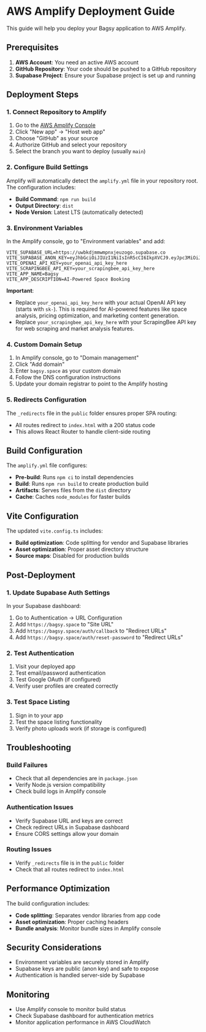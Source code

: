 # AWS Amplify Deployment Guide

This guide will help you deploy your Bagsy application to AWS Amplify.

## Prerequisites

1. **AWS Account**: You need an active AWS account
2. **GitHub Repository**: Your code should be pushed to a GitHub repository
3. **Supabase Project**: Ensure your Supabase project is set up and running

## Deployment Steps

### 1. Connect Repository to Amplify

1. Go to the [AWS Amplify Console](https://console.aws.amazon.com/amplify/)
2. Click "New app" → "Host web app"
3. Choose "GitHub" as your source
4. Authorize GitHub and select your repository
5. Select the branch you want to deploy (usually `main`)

### 2. Configure Build Settings

Amplify will automatically detect the `amplify.yml` file in your repository root. The configuration includes:

- **Build Command**: `npm run build`
- **Output Directory**: `dist`
- **Node Version**: Latest LTS (automatically detected)

### 3. Environment Variables

In the Amplify console, go to "Environment variables" and add:

```
VITE_SUPABASE_URL=https://uwbkdjmmwmpnxjeuzogo.supabase.co
VITE_SUPABASE_ANON_KEY=eyJhbGciOiJIUzI1NiIsInR5cCI6IkpXVCJ9.eyJpc3MiOiJzdXBhYmFzZSIsInJlZiI6InV3Ymtkam1td21wbnhqZXV6b2dvIiwicm9sZSI6ImFub24iLCJpYXQiOjE3NTY5MTA3NDUsImV4cCI6MjA3MjQ4Njc0NX0.BUGFv4V7xSnkSEoioa39w4rANH2pl4UACkCvBWpNk3I
VITE_OPENAI_API_KEY=your_openai_api_key_here
VITE_SCRAPINGBEE_API_KEY=your_scrapingbee_api_key_here
VITE_APP_NAME=Bagsy
VITE_APP_DESCRIPTION=AI-Powered Space Booking
```

**Important**: 
- Replace `your_openai_api_key_here` with your actual OpenAI API key (starts with `sk-`). This is required for AI-powered features like space analysis, pricing optimization, and marketing content generation.
- Replace `your_scrapingbee_api_key_here` with your ScrapingBee API key for web scraping and market analysis features.

### 4. Custom Domain Setup

1. In Amplify console, go to "Domain management"
2. Click "Add domain"
3. Enter `bagsy.space` as your custom domain
4. Follow the DNS configuration instructions
5. Update your domain registrar to point to the Amplify hosting

### 5. Redirects Configuration

The `_redirects` file in the `public` folder ensures proper SPA routing:
- All routes redirect to `index.html` with a 200 status code
- This allows React Router to handle client-side routing

## Build Configuration

The `amplify.yml` file configures:

- **Pre-build**: Runs `npm ci` to install dependencies
- **Build**: Runs `npm run build` to create production build
- **Artifacts**: Serves files from the `dist` directory
- **Cache**: Caches `node_modules` for faster builds

## Vite Configuration

The updated `vite.config.ts` includes:

- **Build optimization**: Code splitting for vendor and Supabase libraries
- **Asset optimization**: Proper asset directory structure
- **Source maps**: Disabled for production builds

## Post-Deployment

### 1. Update Supabase Auth Settings

In your Supabase dashboard:

1. Go to Authentication → URL Configuration
2. Add `https://bagsy.space` to "Site URL"
3. Add `https://bagsy.space/auth/callback` to "Redirect URLs"
4. Add `https://bagsy.space/auth/reset-password` to "Redirect URLs"

### 2. Test Authentication

1. Visit your deployed app
2. Test email/password authentication
3. Test Google OAuth (if configured)
4. Verify user profiles are created correctly

### 3. Test Space Listing

1. Sign in to your app
2. Test the space listing functionality
3. Verify photo uploads work (if storage is configured)

## Troubleshooting

### Build Failures

- Check that all dependencies are in `package.json`
- Verify Node.js version compatibility
- Check build logs in Amplify console

### Authentication Issues

- Verify Supabase URL and keys are correct
- Check redirect URLs in Supabase dashboard
- Ensure CORS settings allow your domain

### Routing Issues

- Verify `_redirects` file is in the `public` folder
- Check that all routes redirect to `index.html`

## Performance Optimization

The build configuration includes:

- **Code splitting**: Separates vendor libraries from app code
- **Asset optimization**: Proper caching headers
- **Bundle analysis**: Monitor bundle sizes in Amplify console

## Security Considerations

- Environment variables are securely stored in Amplify
- Supabase keys are public (anon key) and safe to expose
- Authentication is handled server-side by Supabase

## Monitoring

- Use Amplify console to monitor build status
- Check Supabase dashboard for authentication metrics
- Monitor application performance in AWS CloudWatch

